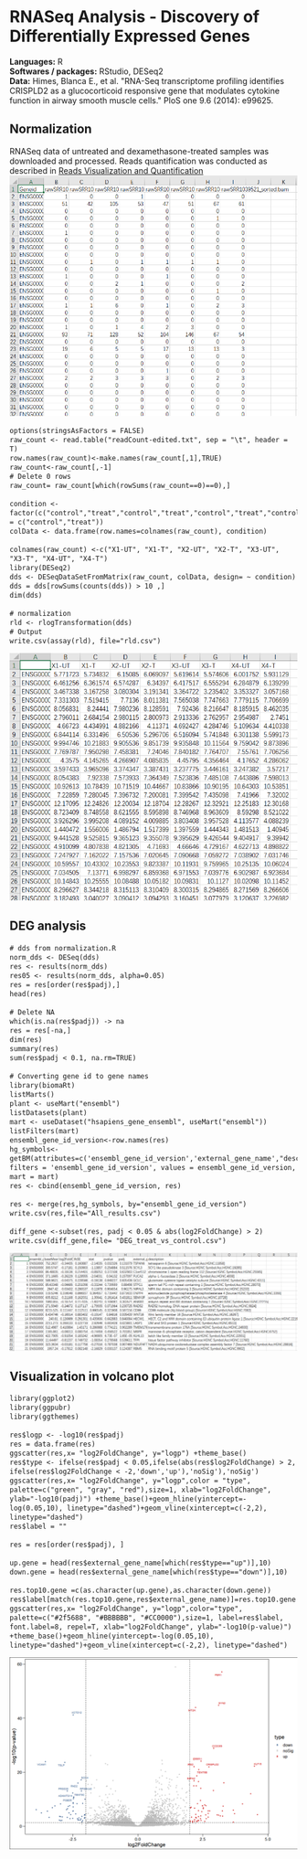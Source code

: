 # RNASeq Analysis - Discovery of Differentially Expressed Genes
**Languages:** R <br>
**Softwares / packages:** RStudio, DESeq2 <br>
**Data:**  Himes, Blanca E., et al. "RNA-Seq transcriptome profiling identifies CRISPLD2 as a glucocorticoid responsive
 gene that modulates cytokine function in airway smooth muscle cells." PloS one 9.6 (2014): e99625.
## Normalization
RNASeq data of untreated and dexamethasone-treated samples was downloaded and processed. 
Reads quantification was conducted as described in [Reads Visualization and Quantification](./RNASeq-IGV.md)<br>
![rawCounts](20220623/Records/rawCounts.png)<br>
```<R>
options(stringsAsFactors = FALSE)
raw_count <- read.table("readCount-edited.txt", sep = "\t", header = T)
row.names(raw_count)<-make.names(raw_count[,1],TRUE)
raw_count<-raw_count[,-1]
# Delete 0 rows
raw_count= raw_count[which(rowSums(raw_count==0)==0),]

condition <- factor(c("control","treat","control","treat","control","treat","control","treat"),levels = c("control","treat"))
colData <- data.frame(row.names=colnames(raw_count), condition)

colnames(raw_count) <-c("X1-UT", "X1-T", "X2-UT", "X2-T", "X3-UT", "X3-T", "X4-UT", "X4-T")
library(DESeq2)
dds <- DESeqDataSetFromMatrix(raw_count, colData, design= ~ condition)
dds = dds[rowSums(counts(dds)) > 10 ,]
dim(dds)

# normalization
rld <- rlogTransformation(dds)
# Output
write.csv(assay(rld), file="rld.csv")

```
![rld](20220623/Records/rld.png)<br>

## DEG analysis
```<R>
# dds from normalization.R
norm_dds <- DESeq(dds)
res <- results(norm_dds)
res05 <- results(norm_dds, alpha=0.05)
res = res[order(res$padj),]
head(res)

# Delete NA
which(is.na(res$padj)) -> na
res = res[-na,]
dim(res)
summary(res)
sum(res$padj < 0.1, na.rm=TRUE)

# Converting gene id to gene names
library(biomaRt)
listMarts()
plant <- useMart("ensembl")
listDatasets(plant)
mart <- useDataset("hsapiens_gene_ensembl", useMart("ensembl"))
listFilters(mart)
ensembl_gene_id_version<-row.names(res)
hg_symbols<- getBM(attributes=c('ensembl_gene_id_version','external_gene_name',"description"), filters = 'ensembl_gene_id_version', values = ensembl_gene_id_version, mart = mart)
res <- cbind(ensembl_gene_id_version, res)

res <- merge(res,hg_symbols, by="ensembl_gene_id_version")
write.csv(res,file="All_results.csv")

diff_gene <-subset(res, padj < 0.05 & abs(log2FoldChange) > 2)
write.csv(diff_gene,file= "DEG_treat_vs_control.csv")
```
![AllResults](20220623/Records/AllResults.png)<br>

## Visualization in volcano plot
```<R>
library(ggplot2)
library(ggpubr)
library(ggthemes)

res$logp <- -log10(res$padj)
res = data.frame(res)
ggscatter(res,x= "log2FoldChange", y="logp") +theme_base()
res$type <- ifelse(res$padj < 0.05,ifelse(abs(res$log2FoldChange) > 2, ifelse(res$log2FoldChange < -2,'down','up'),'noSig'),'noSig')
ggscatter(res,x= "log2FoldChange", y="logp",color = "type", palette=c("green", "gray", "red"),size=1, xlab="log2FoldChange", ylab="-log10(padj)") +theme_base()+geom_hline(yintercept=-log(0.05,10), linetype="dashed")+geom_vline(xintercept=c(-2,2), linetype="dashed")
res$label = ""

res = res[order(res$padj), ]

up.gene = head(res$external_gene_name[which(res$type=="up")],10)
down.gene = head(res$external_gene_name[which(res$type=="down")],10)

res.top10.gene =c(as.character(up.gene),as.character(down.gene))
res$label[match(res.top10.gene,res$external_gene_name)]=res.top10.gene
ggscatter(res,x= "log2FoldChange", y="logp",color="type", palette=c("#2f5688", "#BBBBBB", "#CC0000"),size=1, label=res$label, font.label=8, repel=T, xlab="log2FoldChange", ylab="-log10(p-value)") +theme_base()+geom_hline(yintercept=-log(0.05,10), linetype="dashed")+geom_vline(xintercept=c(-2,2), linetype="dashed")
```
![volcano-with-label](20220623/Records/volcano-with-label.png)
